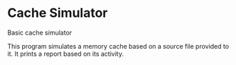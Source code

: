# Cache Simulator
 Basic cache simulator
 
 This program simulates a memory cache based on a source file provided to it. It prints a report based on its activity.
